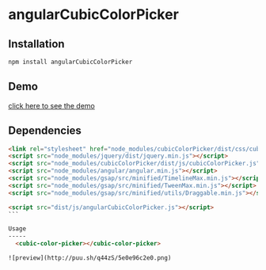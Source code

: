 angularCubicColorPicker
================

Installation
------------
```bash
npm install angularCubicColorPicker
```

Demo
----

[click here to see the demo](http://codepen.io/pierre-luc/pen/qNyBYW)

Dependencies
------------
````html
<link rel="stylesheet" href="node_modules/cubicColorPicker/dist/css/cubicColorPicker.css">
<script src="node_modules/jquery/dist/jquery.min.js"></script>
<script src="node_modules/cubicColorPicker/dist/js/cubicColorPicker.js"></script>
<script src="node_modules/angular/angular.min.js"></script>
<script src="node_modules/gsap/src/minified/TimelineMax.min.js"></script>
<script src="node_modules/gsap/src/minified/TweenMax.min.js"></script>
<script src="node_modules/gsap/src/minified/utils/Draggable.min.js"></script>

<script src="dist/js/angularCubicColorPicker.js"></script>
```

Usage
-----
  <cubic-color-picker></cubic-color-picker>

![preview](http://puu.sh/q44zS/5e0e96c2e0.png)
